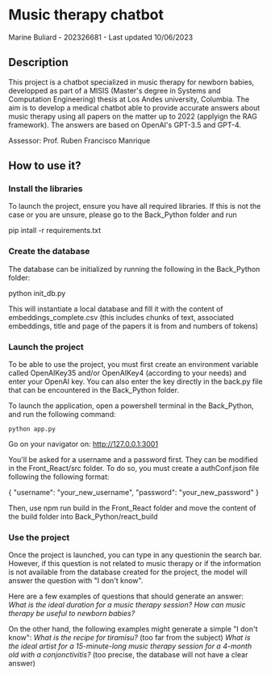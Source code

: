 # Music therapy chatbot

Marine Buliard - 202326681 - Last updated 10/06/2023

## Description

This project is a chatbot specialized in music therapy for newborn babies, developped as part of a MISIS (Master's degree in Systems and Computation Engineering) thesis at Los Andes university, Columbia. The aim is to develop a medical chatbot able to provide accurate answers about music therapy using all papers on the matter up to 2022 (applyign the RAG framework). The answers are based on OpenAI's GPT-3.5 and GPT-4.

Assessor: Prof. Ruben Francisco Manrique

## How to use it?

### Install the libraries

To launch the project, ensure you have all required libraries. If this is not the case or you are unsure, please go to the Back_Python folder and run

pip intall -r requirements.txt

### Create the database

The database can be initialized by running the following in the Back_Python folder:

python init_db.py

This will instantiate a local database and fill it with the content of embeddings_complete.csv (this includes chunks of text, associated embeddings, title and page of the papers it is from and numbers of tokens)

### Launch the project

To be able to use the project, you must first create an environment variable called OpenAIKey35 and/or OpenAIKey4 (according to your needs) and enter your OpenAI key. You can also enter the key directly in the back.py file that can be encountered in the Back_Python folder.

To launch the application, open a powershell terminal in the Back_Python, and run the following command:

    python app.py

Go on your navigator on: http://127.0.0.1:3001

You'll be asked for a username and a password first. They can be modified in the Front_React/src folder. To do so, you must create a authConf.json file following the following format:

{
  "username": "your_new_username",
  "password": "your_new_password"
}

Then, use npm run build in the Front_React folder and move the content of the build folder into Back_Python/react_build

### Use the project

Once the project is launched, you can type in any questionin the search bar. However, if this question is not related to music therapy or if the information is not available from the database created for the project, the model will answer the question with "I don't know".

Here are a few examples of questions that should generate an answer:
*What is the ideal duration for a music therapy session?*
*How can music therapy be useful to newborn babies?*

On the other hand, the following examples might generate a simple "I don't know":
*What is the recipe for tiramisu?* (too far from the subject)
*What is the ideal artist for a 15-minute-long music therapy session for a 4-month old with a conjonctivitis?* (too precise, the database will not have a clear answer)

